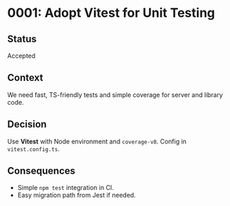 # 0001: Adopt Vitest for Unit Testing

## Status
Accepted

## Context
We need fast, TS-friendly tests and simple coverage for server and library code.

## Decision
Use **Vitest** with Node environment and `coverage-v8`. Config in `vitest.config.ts`.

## Consequences
- Simple `npm test` integration in CI.
- Easy migration path from Jest if needed.
